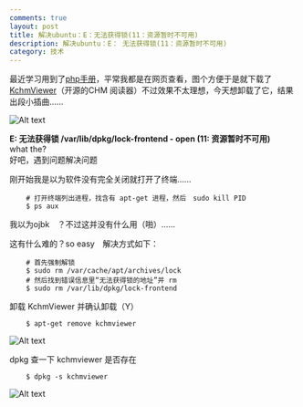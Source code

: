 ```yaml
---
comments: true
layout: post
title: 解决ubuntu：E：无法获得锁(11：资源暂时不可用)
description: 解决ubuntu：E： 无法获得锁(11：资源暂时不可用)
category: 技术
---
```



最近学习用到了[php手册][1]，平常我都是在网页查看，图个方便于是就下载了[KchmViewer][2]（开源的CHM 阅读器）不过效果不太理想，今天想卸载了它，结果出段小插曲......  

![Alt text](https://raw.githubusercontent.com/achuanya/achuanya.github.io/master/images/2018-10-25-ubuntu-lock/1.png "E: 无法获得锁......(11: 资源暂时不可用")  

**E: 无法获得锁 /var/lib/dpkg/lock-frontend - open (11: 资源暂时不可用)**  
what the?  
好吧，遇到问题解决问题  

刚开始我是以为软件没有完全关闭就打开了终端......  

		# 打开终端列出进程，找含有 apt-get 进程，然后　sudo kill PID
		$ ps aux 

我以为ojbk　？不过这并没有什么用（啪）......  

这有什么难的？so easy　解决方式如下：

		# 首先强制解锁
		$ sudo rm /var/cache/apt/archives/lock
		# 然后找到错误信息里“无法获得锁的地址”并 rm
		$ sudo rm /var/lib/dpkg/lock-frontend

卸载 KchmViewer 并确认卸载（Y）

		$ apt-get remove kchmviewer 

![Alt text](https://raw.githubusercontent.com/achuanya/achuanya.github.io/master/images/2018-10-25-ubuntu-lock/2.png "删除成功！") 

dpkg 查一下 kchmviewer 是否存在

		$ dpkg -s kchmviewer

![Alt text](https://raw.githubusercontent.com/achuanya/achuanya.github.io/master/images/2018-10-25-ubuntu-lock/3.png "系统没有安装包kchmviewer") 


[1]: http://php.net/
[2]: https://github.com/gyunaev/kchmviewer
